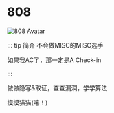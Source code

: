 # 808

<img :src="$withBase('/avatars/808.jpg')" alt="808 Avatar">


::: tip  简介 
不会做MISC的MISC选手  

如果我AC了，那一定是A Check-in

:::


做做隐写&取证，查查漏洞，学学算法  

摸摸猫猫(嘻！)  




